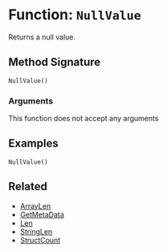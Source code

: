 [comment]: # (Note: This documentation is generated dynamically in the build process.  To modify the contents, change the javadoc on the _invoke method of the BIF class)

# Function: `NullValue`

Returns a null value.

## Method Signature
```
NullValue()
```
### Arguments
This function does not accept any arguments

## Examples

```
NullValue()
```

## Related
  * [ArrayLen](ArrayLen.md)
  * [GetMetaData](GetMetaData.md)
  * [Len](Len.md)
  * [StringLen](StringLen.md)
  * [StructCount](StructCount.md)
